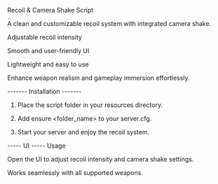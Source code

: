 Recoil & Camera Shake Script

A clean and customizable recoil system with integrated camera shake.

Adjustable recoil intensity

Smooth and user-friendly UI

Lightweight and easy to use

Enhance weapon realism and gameplay immersion effortlessly.

------- Installation -------

 1) Place the script folder in your resources directory.

2) Add ensure <folder_name> to your server.cfg.

3) Start your server and enjoy the recoil system.


 ----- UI -----
Usage

Open the UI to adjust recoil intensity and camera shake settings.

Works seamlessly with all supported weapons.
